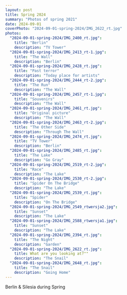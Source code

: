 ```yaml
---
layout: post
title: Spring 2024
summary: "Photos of spring 2021"
date: 2024-09-01
coverPhoto: "2024-09-01-spring-2024/IMG_2622_rt.jpg"
photos:
  "2024-09-01-spring-2024/IMG_2400_rt.jpg":
    title: "Berlin"
    description: "TV Tower"
  "2024-09-01-spring-2024/IMG_2413_rt-1.jpg":
    title: "The Wall"
    description: "Berlin"
  "2024-09-01-spring-2024/IMG_2428_rt.jpg":
    title: "Past terror"
    description: "Today place for artists"
  "2024-09-01-spring-2024/IMG_2444_rt-2.jpg":
    title: "The Run"
    description: "The Wall"
  "2024-09-01-spring-2024/IMG_2457_rt-1.jpg":
    title: "Souvenirs"
    description: "The Wall"
  "2024-09-01-spring-2024/IMG_2461_rt.jpg":
    title: "Original picture"
    description: "The Wall"
  "2024-09-01-spring-2024/IMG_2463_rt-2.jpg":
    title: "The Other Side"
    description: "Through The Wall"
  "2024-09-01-spring-2024/IMG_2474_rt.jpg":
    title: "TV Tower"
    description: "Berlin"
  "2024-09-01-spring-2024/IMG_2485_rt.jpg":
    title: "The Lake"
    description: "Go Gray"
  "2024-09-01-spring-2024/IMG_2519_rt-2.jpg":
    title: "Race"
    description: "The Lake"
  "2024-09-01-spring-2024/IMG_2530_rt-2.jpg":
    title: "Spider On The Bridge"
    description: "The Lake"
  "2024-09-01-spring-2024/IMG_2539_rt.jpg":
    title: "Spider"
    description: "On The Bridge"
  "2024-09-01-spring-2024/IMG_2549_rtwersja2.jpg":
    title: "Sunset"
    description: "The Lake"
  "2024-09-01-spring-2024/IMG_2588_rtwersja1.jpg":
    title: "Sunset"
    description: "The Lake"
  "2024-09-01-spring-2024/IMG_2394_rt.jpg":
    title: "The Night"
    description: "Garden"
  "2024-09-01-spring-2024/IMG_2622_rt.jpg":
    title: What are you looking at?""
    description: "The Snail"
  "2024-09-01-spring-2024/IMG_2648_rt.jpg":
    title: "The Snail"
    description: "Going Home"
---
```


Berlin & Silesia during Spring
